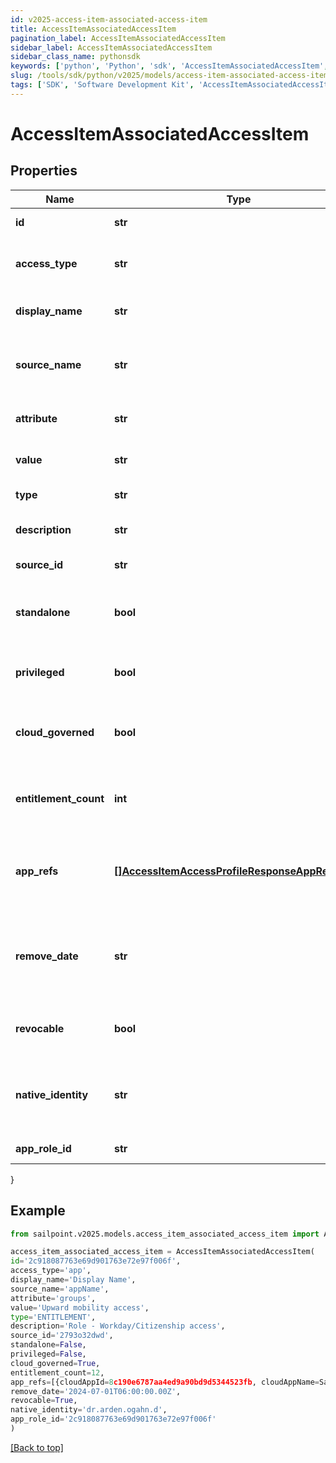 ```yaml
---
id: v2025-access-item-associated-access-item
title: AccessItemAssociatedAccessItem
pagination_label: AccessItemAssociatedAccessItem
sidebar_label: AccessItemAssociatedAccessItem
sidebar_class_name: pythonsdk
keywords: ['python', 'Python', 'sdk', 'AccessItemAssociatedAccessItem', 'V2025AccessItemAssociatedAccessItem'] 
slug: /tools/sdk/python/v2025/models/access-item-associated-access-item
tags: ['SDK', 'Software Development Kit', 'AccessItemAssociatedAccessItem', 'V2025AccessItemAssociatedAccessItem']
---
```


# AccessItemAssociatedAccessItem


## Properties

Name | Type | Description | Notes
------------ | ------------- | ------------- | -------------
**id** | **str** | the access item id | [optional] 
**access_type** | **str** | the access item type. entitlement in this case | [optional] 
**display_name** | **str** | the access item display name | [optional] 
**source_name** | **str** | the associated source name if it exists | [optional] 
**attribute** | **str** | the entitlement attribute | [required]
**value** | **str** | the associated value | [required]
**type** | **str** | the type of entitlement | [required]
**description** | **str** | the description for the role | [optional] 
**source_id** | **str** | the id of the source | [optional] 
**standalone** | **bool** | indicates whether the access profile is standalone | [required]
**privileged** | **bool** | indicates whether the entitlement is privileged | [required]
**cloud_governed** | **bool** | indicates whether the entitlement is cloud governed | [required]
**entitlement_count** | **int** | the number of entitlements the account will create | [required]
**app_refs** | [**[]AccessItemAccessProfileResponseAppRefsInner**](access-item-access-profile-response-app-refs-inner) | the list of app ids associated with the access profile | [required]
**remove_date** | **str** | the date the role is no longer assigned to the specified identity | [optional] 
**revocable** | **bool** | indicates whether the role is revocable | [required]
**native_identity** | **str** | the native identifier used to uniquely identify an acccount | [required]
**app_role_id** | **str** | the app role id | [required]
}

## Example

```python
from sailpoint.v2025.models.access_item_associated_access_item import AccessItemAssociatedAccessItem

access_item_associated_access_item = AccessItemAssociatedAccessItem(
id='2c918087763e69d901763e72e97f006f',
access_type='app',
display_name='Display Name',
source_name='appName',
attribute='groups',
value='Upward mobility access',
type='ENTITLEMENT',
description='Role - Workday/Citizenship access',
source_id='2793o32dwd',
standalone=False,
privileged=False,
cloud_governed=True,
entitlement_count=12,
app_refs=[{cloudAppId=8c190e6787aa4ed9a90bd9d5344523fb, cloudAppName=Sample App}, {cloudAppId=2c91808a77ff216301782327a50f09bf, cloudAppName=Another App}],
remove_date='2024-07-01T06:00:00.00Z',
revocable=True,
native_identity='dr.arden.ogahn.d',
app_role_id='2c918087763e69d901763e72e97f006f'
)

```
[[Back to top]](#) 


